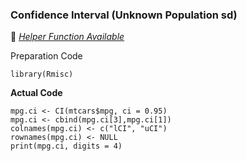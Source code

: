### Confidence Interval (Unknown Population sd)
:white_heart: [_Helper Function Available_]([SC]-Descriptive-Analytics/[SC]-Sampling-and-Estimation/[HF]-Confidence-Interval-Unknown-Population-sd.md)

Preparation Code
```
library(Rmisc)
```
**Actual Code**
```
mpg.ci <- CI(mtcars$mpg, ci = 0.95)
mpg.ci <- cbind(mpg.ci[3],mpg.ci[1])
colnames(mpg.ci) <- c("lCI", "uCI")
rownames(mpg.ci) <- NULL
print(mpg.ci, digits = 4)
```
